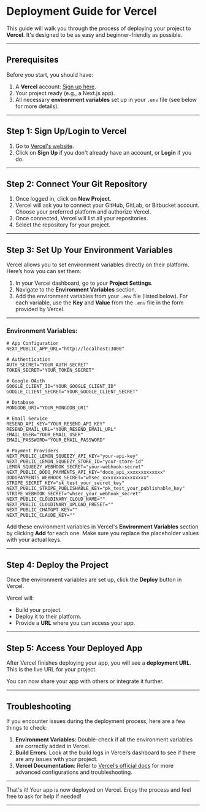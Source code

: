 
# Deployment Guide for Vercel

This guide will walk you through the process of deploying your project to **Vercel**. It's designed to be as easy and beginner-friendly as possible.

---

## Prerequisites

Before you start, you should have:
1. A **Vercel** account: [Sign up here](https://vercel.com/signup).
2. Your project ready (e.g., a Next.js app).
3. All necessary **environment variables** set up in your `.env` file (see below for more details).

---

## Step 1: Sign Up/Login to Vercel

1. Go to [Vercel's website](https://vercel.com/).
2. Click on **Sign Up** if you don't already have an account, or **Login** if you do.

---

## Step 2: Connect Your Git Repository

1. Once logged in, click on **New Project**.
2. Vercel will ask you to connect your GitHub, GitLab, or Bitbucket account. Choose your preferred platform and authorize Vercel.
3. Once connected, Vercel will list all your repositories.
4. Select the repository for your project.

---

## Step 3: Set Up Your Environment Variables

Vercel allows you to set environment variables directly on their platform. Here’s how you can set them:

1. In your Vercel dashboard, go to your **Project Settings**.
2. Navigate to the **Environment Variables** section.
3. Add the environment variables from your `.env` file (listed below). For each variable, use the **Key** and **Value** from the `.env` file in the form provided by Vercel.

---

### Environment Variables:

```env
# App Configuration
NEXT_PUBLIC_APP_URL="http://localhost:3000"

# Authentication
AUTH_SECRET="YOUR_AUTH_SECRET"
TOKEN_SECRET="YOUR_TOKEN_SECRET"

# Google OAuth
GOOGLE_CLIENT_ID="YOUR_GOOGLE_CLIENT_ID"
GOOGLE_CLIENT_SECRET="YOUR_GOOGLE_CLIENT_SECRET"

# Database
MONGODB_URI="YOUR_MONGODB_URI"

# Email Service
RESEND_API_KEY="YOUR_RESEND_API_KEY"
RESEND_EMAIL_URL="YOUR_RESEND_EMAIL_URL"
EMAIL_USER="YOUR_EMAIL_USER"
EMAIL_PASSWORD="YOUR_EMAIL_PASSWORD"

# Payment Providers
NEXT_PUBLIC_LEMON_SQUEEZY_API_KEY="your-api-key"
NEXT_PUBLIC_LEMON_SQUEEZY_STORE_ID="your-store-id"
LEMON_SQUEEZY_WEBHOOK_SECRET="your-webhook-secret"
NEXT_PUBLIC_DODO_PAYMENTS_API_KEY="dodo_api_xxxxxxxxxxxxx"
DODOPAYMENTS_WEBHOOK_SECRET="whsec_xxxxxxxxxxxxxxxx"
STRIPE_SECRET_KEY="sk_test_your_secret_key"
NEXT_PUBLIC_STRIPE_PUBLISHABLE_KEY="pk_test_your_publishable_key"
STRIPE_WEBHOOK_SECRET="whsec_your_webhook_secret"
NEXT_PUBLIC_CLOUDINARY_CLOUD_NAME=""
NEXT_PUBLIC_CLOUDINARY_UPLOAD_PRESET=""
NEXT_PUBLIC_CHATGPT_KEY=""
NEXT_PUBLIC_CLAUDE_KEY=""
```

Add these environment variables in Vercel's **Environment Variables** section by clicking **Add** for each one. Make sure you replace the placeholder values with your actual keys.

---

## Step 4: Deploy the Project

Once the environment variables are set up, click the **Deploy** button in Vercel.

Vercel will:
- Build your project.
- Deploy it to their platform.
- Provide a **URL** where you can access your app.

---

## Step 5: Access Your Deployed App

After Vercel finishes deploying your app, you will see a **deployment URL**. This is the live URL for your project.

You can now share your app with others or integrate it further.

---

## Troubleshooting

If you encounter issues during the deployment process, here are a few things to check:
1. **Environment Variables**: Double-check if all the environment variables are correctly added in Vercel.
2. **Build Errors**: Look at the build logs in Vercel’s dashboard to see if there are any issues with your project.
3. **Vercel Documentation**: Refer to [Vercel’s official docs](https://vercel.com/docs) for more advanced configurations and troubleshooting.

---

That's it! Your app is now deployed on Vercel. Enjoy the process and feel free to ask for help if needed! 

--- 

